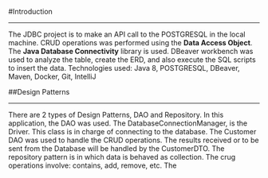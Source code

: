 #Introduction

---

The JDBC project is to make an API call to the POSTGRESQL in the local machine. CRUD operations was performed using the **Data Access Object**. 
The **Java Database Connectivity** library is used. DBeaver workbench was used to analyze the table, create the ERD, and also execute the SQL scripts to insert
the data. 
Technologies used: Java 8, POSTGRESQL, DBeaver, Maven, Docker, Git, IntelliJ

##Design Patterns

---

There are 2 types of Design Patterns, DAO and Repository. In this application, the DAO was used. The DatabaseConnectionManager, is the Driver. This class
is in charge of connecting to the database. The Customer DAO was used to handle the CRUD operations. The results received or to be sent from the Database will be handled by the
CustomerDTO. The repository pattern is in which data is behaved as collection. The crug operations involve: contains, add, remove, etc. The 
